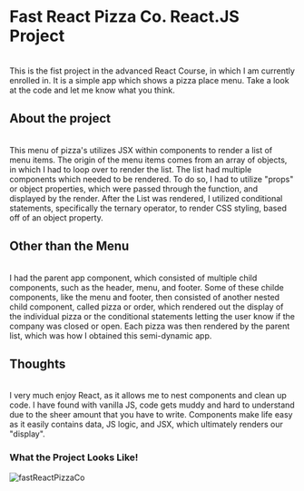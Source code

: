 # Fast React Pizza Co. React.JS Project
<br>
This is the fist project in the advanced React Course, in which I am currently enrolled in. It is a simple app which shows a pizza place menu. Take a look at the code and let me know what you think.

## About the project
<br>
This menu of pizza's utilizes JSX within components to render a list of menu items. The origin of the menu items comes from an array of objects, in which I had to loop over to render the list. The list had multiple components which needed to be rendered. To do so, I had to utilize "props" or object properties, which were passed through the function, and displayed by the render. After the List was rendered, I utilized conditional statements, specifically the ternary operator, to render CSS styling, based off of an object property.

## Other than the Menu
<br>
I had the parent app component, which consisted of multiple child components, such as the header, menu, and footer. Some of these childe components, like the menu and footer, then consisted of another nested child component, called pizza or order, which rendered out the display of the individual pizza or the conditional statements letting the user know if the company was closed or open. Each pizza was then rendered by the parent list, which was how I obtained this semi-dynamic app.

## Thoughts
<br>
I very much enjoy React, as it allows me to nest components and clean up code. I have found with vanilla JS, code gets muddy and hard to understand due to the sheer amount that you have to write. Components make life easy as it easily contains data, JS logic, and JSX, which ultimately renders our "display". 

### What the Project Looks Like!
![fastReactPizzaCo](https://github.com/twwright119/Fast-React-Pizza-Co./assets/115041793/557a6c8b-1efb-4607-94e6-5d913808667d)
